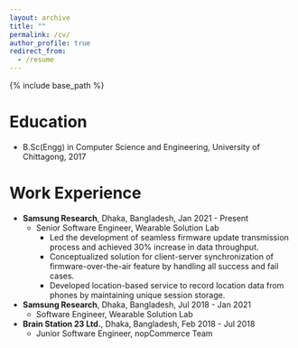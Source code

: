```yaml
---
layout: archive
title: ""
permalink: /cv/
author_profile: true
redirect_from:
  - /resume
---
```




{% include base_path %}

Education
======
* B.Sc(Engg) in Computer Science and Engineering, University of Chittagong, 2017

Work Experience
======
- **Samsung Research**, Dhaka, Bangladesh, Jan 2021 - Present
  * Senior Software Engineer, Wearable Solution Lab
      - Led the development of seamless firmware update transmission process and achieved 30% increase in data throughput.
      - Conceptualized solution for client-server synchronization of firmware-over-the-air feature by handling all success and fail cases.
      - Developed location-based service to record location data from phones by maintaining unique session storage.
- **Samsung Research**, Dhaka, Bangladesh, Jul 2018 - Jan 2021
  * Software Engineer, Wearable Solution Lab
- **Brain Station 23 Ltd.**, Dhaka, Bangladesh, Feb 2018 - Jul 2018
  * Junior Software Engineer, nopCommerce Team
